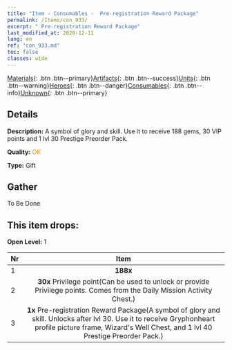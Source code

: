 ```yaml
---
title: "Item - Consumables -  Pre-registration Reward Package"
permalink: /Items/con_933/
excerpt: " Pre-registration Reward Package"
last_modified_at: 2020-12-11
lang: en
ref: "con_933.md"
toc: false
classes: wide
---
```

 [Materials](/Items/){: .btn .btn--primary}[Artifacts](/Items/Artifacts/){: .btn .btn--success}[Units](/Items/Units/){: .btn .btn--warning}[Heroes](/Items/Heroes/){: .btn .btn--danger}[Consumables](/Items/Consumables/){: .btn .btn--info}[Unknown](/Items/Unknown/){: .btn .btn--primary}

## Details
 **Description:** A symbol of glory and skill. Use it to receive 188 gems, 30 VIP points and 1 lvl 30 Prestige Preorder Pack.

 **Quality:** <span style="color: #FF8C00">OK</span>

 **Type:** Gift

## Gather

  To Be Done

## This item drops:

 **Open Level:** 1

  | Nr |      Item    |
  |:---|:------------:|
  | 1 |  **188x** <i class="fas fa-gem"/> | 
  | 2 |  **30x** Privilege point(Can be used to unlock or provide Privilege points. Comes from the Daily Mission Activity Chest.) | 
  | 3 |  **1x** Pre-registration Reward Package(A symbol of glory and skill. Unlocks after lvl 30. Use it to receive Gryphonheart profile picture frame, Wizard's Well Chest, and 1 lvl 40 Prestige Preorder Pack.) | 
